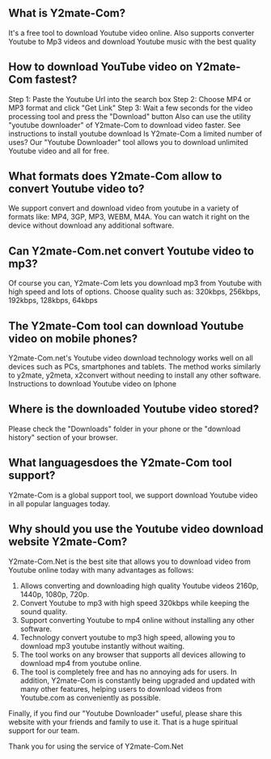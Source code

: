 ## What is Y2mate-Com?
It's a free tool to download Youtube video online. Also supports converter Youtube to Mp3 videos and download Youtube music with the best quality

## How to download YouTube video on Y2mate-Com fastest?
Step 1: Paste the Youtube Url into the search box
Step 2: Choose MP4 or MP3 format and click "Get Link"
Step 3: Wait a few seconds for the video processing tool and press the "Download" button
Also can use the utility "youtube downloader" of Y2mate-Com to download video faster. See instructions to install youtube download
Is Y2mate-Com a limited number of uses?
Our "Youtube Downloader" tool allows you to download unlimited Youtube video and all for free.

## What formats does Y2mate-Com allow to convert Youtube video to?
We support convert and download video from youtube in a variety of formats like: MP4, 3GP, MP3, WEBM, M4A. You can watch it right on the device without download any additional software.

## Can Y2mate-Com.net convert Youtube video to mp3?
Of course you can, Y2mate-Com lets you download mp3 from Youtube with high speed and lots of options. Choose quality such as: 320kbps, 256kbps, 192kbps, 128kbps, 64kbps

## The Y2mate-Com tool can download Youtube video on mobile phones?
Y2mate-Com.net's Youtube video download technology works well on all devices such as PCs, smartphones and tablets. The method works similarly to y2mate, y2meta, x2convert without needing to install any other software. Instructions to download Youtube video on Iphone

## Where is the downloaded Youtube video stored?
Please check the "Downloads" folder in your phone or the "download history" section of your browser.

## What languages ​​does the Y2mate-Com tool support?
Y2mate-Com is a global support tool, we support download Youtube video in all popular languages ​​today.

## Why should you use the Youtube video download website Y2mate-Com?
Y2mate-Com.Net is the best site that allows you to download video from Youtube online today with many advantages as follows:

1. Allows converting and downloading high quality Youtube videos 2160p, 1440p, 1080p, 720p.
2. Convert Youtube to mp3 with high speed 320kbps while keeping the sound quality.
3. Support converting Youtube to mp4 online without installing any other software.
4. Technology convert youtube to mp3 high speed, allowing you to download mp3 youtube instantly without waiting.
5. The tool works on any browser that supports all devices allowing to download mp4 from youtube online.
6. The tool is completely free and has no annoying ads for users.
In addition, Y2mate-Com is constantly being upgraded and updated with many other features, helping users to download videos from Youtube.com as conveniently as possible.

Finally, if you find our "Youtube Downloader" useful, please share this website with your friends and family to use it. That is a huge spiritual support for our team.

Thank you for using the service of Y2mate-Com.Net

